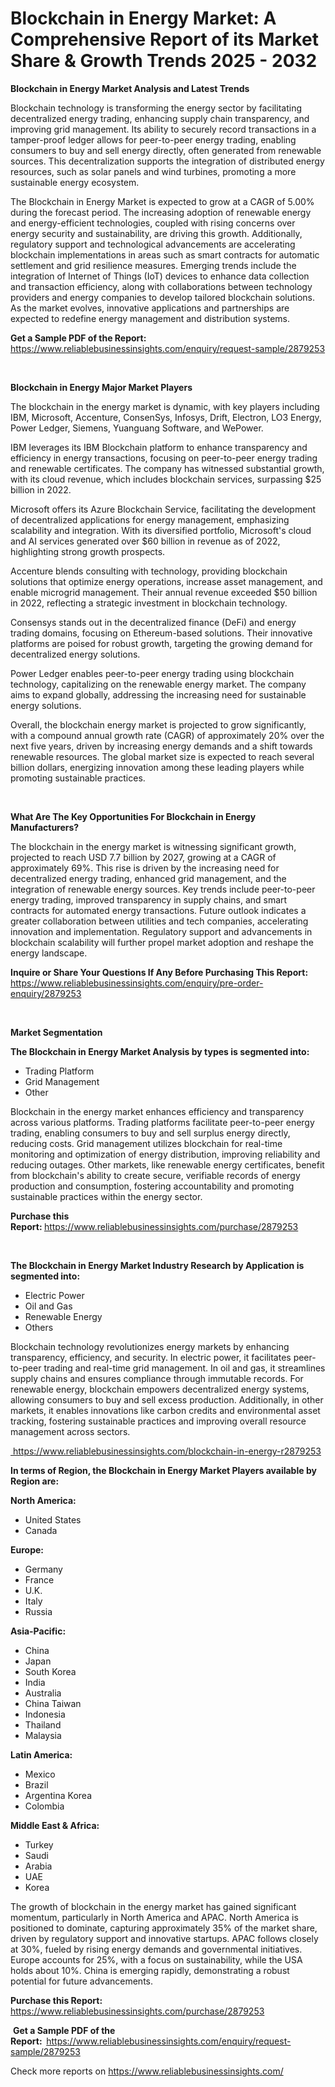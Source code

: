 <p><h1>Blockchain in Energy Market: A Comprehensive Report of its Market Share & Growth Trends 2025 - 2032</h1></p><p><strong>Blockchain in Energy Market Analysis and Latest Trends</strong></p>
<p><p>Blockchain technology is transforming the energy sector by facilitating decentralized energy trading, enhancing supply chain transparency, and improving grid management. Its ability to securely record transactions in a tamper-proof ledger allows for peer-to-peer energy trading, enabling consumers to buy and sell energy directly, often generated from renewable sources. This decentralization supports the integration of distributed energy resources, such as solar panels and wind turbines, promoting a more sustainable energy ecosystem.</p><p>The Blockchain in Energy Market is expected to grow at a CAGR of 5.00% during the forecast period. The increasing adoption of renewable energy and energy-efficient technologies, coupled with rising concerns over energy security and sustainability, are driving this growth. Additionally, regulatory support and technological advancements are accelerating blockchain implementations in areas such as smart contracts for automatic settlement and grid resilience measures. Emerging trends include the integration of Internet of Things (IoT) devices to enhance data collection and transaction efficiency, along with collaborations between technology providers and energy companies to develop tailored blockchain solutions. As the market evolves, innovative applications and partnerships are expected to redefine energy management and distribution systems.</p></p>
<p><strong>Get a Sample PDF of the Report:&nbsp;</strong> <a href="https://www.reliablebusinessinsights.com/enquiry/request-sample/2879253?utm_campaign=2269&utm_medium=2&utm_source=Github&utm_content=ia&utm_term=12032025&utm_id=blockchain-in-energy">https://www.reliablebusinessinsights.com/enquiry/request-sample/2879253</a></p>
<p>&nbsp;</p>
<p><strong>Blockchain in Energy Major Market Players</strong></p>
<p><p>The blockchain in the energy market is dynamic, with key players including IBM, Microsoft, Accenture, ConsenSys, Infosys, Drift, Electron, LO3 Energy, Power Ledger, Siemens, Yuanguang Software, and WePower. </p><p>IBM leverages its IBM Blockchain platform to enhance transparency and efficiency in energy transactions, focusing on peer-to-peer energy trading and renewable certificates. The company has witnessed substantial growth, with its cloud revenue, which includes blockchain services, surpassing $25 billion in 2022. </p><p>Microsoft offers its Azure Blockchain Service, facilitating the development of decentralized applications for energy management, emphasizing scalability and integration. With its diversified portfolio, Microsoft's cloud and AI services generated over $60 billion in revenue as of 2022, highlighting strong growth prospects.</p><p>Accenture blends consulting with technology, providing blockchain solutions that optimize energy operations, increase asset management, and enable microgrid management. Their annual revenue exceeded $50 billion in 2022, reflecting a strategic investment in blockchain technology.</p><p>Consensys stands out in the decentralized finance (DeFi) and energy trading domains, focusing on Ethereum-based solutions. Their innovative platforms are poised for robust growth, targeting the growing demand for decentralized energy solutions.</p><p>Power Ledger enables peer-to-peer energy trading using blockchain technology, capitalizing on the renewable energy market. The company aims to expand globally, addressing the increasing need for sustainable energy solutions.</p><p>Overall, the blockchain energy market is projected to grow significantly, with a compound annual growth rate (CAGR) of approximately 20% over the next five years, driven by increasing energy demands and a shift towards renewable resources. The global market size is expected to reach several billion dollars, energizing innovation among these leading players while promoting sustainable practices.</p></p>
<p>&nbsp;</p>
<p><strong>What Are The Key Opportunities For Blockchain in Energy Manufacturers?</strong></p>
<p><p>The blockchain in the energy market is witnessing significant growth, projected to reach USD 7.7 billion by 2027, growing at a CAGR of approximately 69%. This rise is driven by the increasing need for decentralized energy trading, enhanced grid management, and the integration of renewable energy sources. Key trends include peer-to-peer energy trading, improved transparency in supply chains, and smart contracts for automated energy transactions. Future outlook indicates a greater collaboration between utilities and tech companies, accelerating innovation and implementation. Regulatory support and advancements in blockchain scalability will further propel market adoption and reshape the energy landscape.</p></p>
<p><strong>Inquire or Share Your Questions If Any Before Purchasing This Report:</strong> <a href="https://www.reliablebusinessinsights.com/enquiry/pre-order-enquiry/2879253?utm_campaign=2269&utm_medium=2&utm_source=Github&utm_content=ia&utm_term=12032025&utm_id=blockchain-in-energy">https://www.reliablebusinessinsights.com/enquiry/pre-order-enquiry/2879253</a></p>
<p>&nbsp;</p>
<p><strong>Market Segmentation</strong></p>
<p><strong>The Blockchain in Energy Market Analysis by types is segmented into:</strong></p>
<p><ul><li>Trading Platform</li><li>Grid Management</li><li>Other</li></ul></p>
<p><p>Blockchain in the energy market enhances efficiency and transparency across various platforms. Trading platforms facilitate peer-to-peer energy trading, enabling consumers to buy and sell surplus energy directly, reducing costs. Grid management utilizes blockchain for real-time monitoring and optimization of energy distribution, improving reliability and reducing outages. Other markets, like renewable energy certificates, benefit from blockchain's ability to create secure, verifiable records of energy production and consumption, fostering accountability and promoting sustainable practices within the energy sector.</p></p>
<p><strong>Purchase this Report:&nbsp;</strong><a href="https://www.reliablebusinessinsights.com/purchase/2879253?utm_campaign=2269&utm_medium=2&utm_source=Github&utm_content=ia&utm_term=12032025&utm_id=blockchain-in-energy">https://www.reliablebusinessinsights.com/purchase/2879253</a></p>
<p>&nbsp;</p>
<p><strong>The Blockchain in Energy Market Industry Research by Application is segmented into:</strong></p>
<p><ul><li>Electric Power</li><li>Oil and Gas</li><li>Renewable Energy</li><li>Others</li></ul></p>
<p><p>Blockchain technology revolutionizes energy markets by enhancing transparency, efficiency, and security. In electric power, it facilitates peer-to-peer trading and real-time grid management. In oil and gas, it streamlines supply chains and ensures compliance through immutable records. For renewable energy, blockchain empowers decentralized energy systems, allowing consumers to buy and sell excess production. Additionally, in other markets, it enables innovations like carbon credits and environmental asset tracking, fostering sustainable practices and improving overall resource management across sectors.</p></p>
<p><a href="https://www.reliablebusinessinsights.com/blockchain-in-energy-r2879253?utm_campaign=2269&utm_medium=2&utm_source=Github&utm_content=ia&utm_term=12032025&utm_id=blockchain-in-energy">&nbsp;https://www.reliablebusinessinsights.com/blockchain-in-energy-r2879253</a></p>
<p><strong>In terms of Region, the Blockchain in Energy Market Players available by Region are:</strong></p>
<p>
    <p> <strong> North America: </strong>
        <ul>
            <li>United States</li>
            <li>Canada</li>
        </ul>
        </p> 
    <p> <strong> Europe: </strong>
        <ul>
            <li>Germany</li>
            <li>France</li>
            <li>U.K.</li>
            <li>Italy</li>
            <li>Russia</li>
        </ul>
        </p> 
    <p> <strong> Asia-Pacific: </strong>
        <ul>
            <li>China</li>
            <li>Japan</li>
            <li>South Korea</li>
            <li>India</li>
            <li>Australia</li>
            <li>China Taiwan</li>
            <li>Indonesia</li>
            <li>Thailand</li>
            <li>Malaysia</li>
        </ul>
        </p> 
    <p> <strong> Latin America: </strong>
        <ul>
            <li>Mexico</li>
            <li>Brazil</li>
            <li>Argentina Korea</li>
            <li>Colombia</li>
        </ul>
        </p> 
    <p> <strong> Middle East & Africa: </strong>
        <ul>
            <li>Turkey</li>
            <li>Saudi</li>
            <li>Arabia</li>
            <li>UAE</li>
            <li>Korea</li>
        </ul>
    </p>
    </p>
<p><p>The growth of blockchain in the energy market has gained significant momentum, particularly in North America and APAC. North America is positioned to dominate, capturing approximately 35% of the market share, driven by regulatory support and innovative startups. APAC follows closely at 30%, fueled by rising energy demands and governmental initiatives. Europe accounts for 25%, with a focus on sustainability, while the USA holds about 10%. China is emerging rapidly, demonstrating a robust potential for future advancements.</p></p>
<p><strong>Purchase this Report: </strong><a href="https://www.reliablebusinessinsights.com/purchase/2879253?utm_campaign=2269&utm_medium=2&utm_source=Github&utm_content=ia&utm_term=12032025&utm_id=blockchain-in-energy">https://www.reliablebusinessinsights.com/purchase/2879253</a></p>
<p>&nbsp;<strong>Get a Sample PDF of the Report:&nbsp;&nbsp;</strong><a href="https://www.reliablebusinessinsights.com/enquiry/request-sample/2879253?utm_campaign=2269&utm_medium=2&utm_source=Github&utm_content=ia&utm_term=12032025&utm_id=blockchain-in-energy">https://www.reliablebusinessinsights.com/enquiry/request-sample/2879253</a></p>
<p><strong></strong></p>
<p>Check more reports on <a href="https://www.reliablebusinessinsights.com/?utm_campaign=2269&utm_medium=2&utm_source=Github&utm_content=ia&utm_term=12032025&utm_id=blockchain-in-energy">https://www.reliablebusinessinsights.com/</a></p>